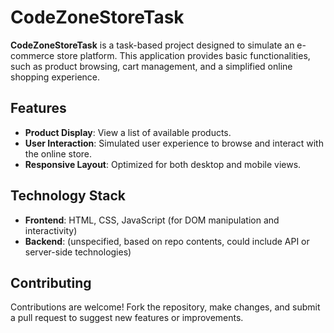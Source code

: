 # CodeZoneStoreTask

**CodeZoneStoreTask** is a task-based project designed to simulate an e-commerce store platform. This application provides basic functionalities, such as product browsing, cart management, and a simplified online shopping experience.

## Features
- **Product Display**: View a list of available products.
- **User Interaction**: Simulated user experience to browse and interact with the online store.
- **Responsive Layout**: Optimized for both desktop and mobile views.

## Technology Stack
- **Frontend**: HTML, CSS, JavaScript (for DOM manipulation and interactivity)
- **Backend**: (unspecified, based on repo contents, could include API or server-side technologies)

## Contributing
Contributions are welcome! Fork the repository, make changes, and submit a pull request to suggest new features or improvements.
